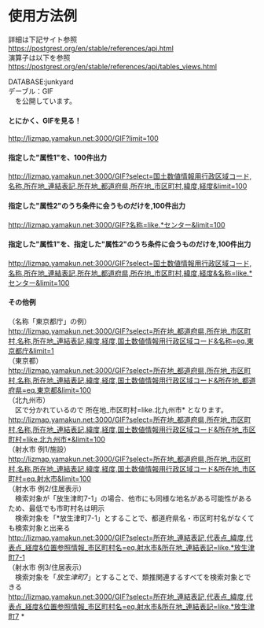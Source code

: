 # 使用方法例  
詳細は下記サイト参照  
https://postgrest.org/en/stable/references/api.html  
演算子は以下を参照  
https://postgrest.org/en/stable/references/api/tables_views.html  

DATABASE:junkyard  
デーブル：GIF  
　を公開しています。  

#### とにかく、GIFを見る！  
http://lizmap.yamakun.net:3000/GIF?limit=100  

#### 指定した"属性1"を、100件出力  
http://lizmap.yamakun.net:3000/GIF?select=国土数値情報用行政区域コード,名称,所在地_連結表記,所在地_都道府県,所在地_市区町村,緯度,経度&limit=100  

#### 指定した"属性2"のうち条件に会うものだけを,100件出力  
http://lizmap.yamakun.net:3000/GIF?名称=like.*センター&limit=100  

#### 指定した"属性1"を、指定した"属性2"のうち条件に会うものだけを,100件出力  
http://lizmap.yamakun.net:3000/GIF?select=国土数値情報用行政区域コード,名称,所在地_連結表記,所在地_都道府県,所在地_市区町村,緯度,経度&名称=like.*センター&limit=100  

#### その他例
（名称「東京都庁」の例）  
http://lizmap.yamakun.net:3000/GIF?select=所在地_都道府県,所在地_市区町村,名称,所在地_連結表記,緯度,経度,国土数値情報用行政区域コード&名称=eq.東京都庁&limit=1  
（東京都）  
http://lizmap.yamakun.net:3000/GIF?select=所在地_都道府県,所在地_市区町村,名称,所在地_連結表記,緯度,経度,国土数値情報用行政区域コード&所在地_都道府県=eq.東京都&limit=100  
（北九州市）  
　区で分かれているので 所在地_市区町村=like.北九州市* となります。  
http://lizmap.yamakun.net:3000/GIF?select=所在地_都道府県,所在地_市区町村,名称,所在地_連結表記,緯度,経度,国土数値情報用行政区域コード&所在地_市区町村=like.北九州市*&limit=100  
（射水市 例1/施設）  
http://lizmap.yamakun.net:3000/GIF?select=所在地_都道府県,所在地_市区町村,名称,所在地_連結表記,緯度,経度,国土数値情報用行政区域コード&所在地_市区町村=eq.射水市&limit=100  
（射水市 例2/住居表示）  
　検索対象が「放生津町7-1」の場合、他市にも同様な地名がある可能性があるため、最低でも市町村名は明示  
　検索対象を「*放生津町7-1」とすることで、都道府県名・市区町村名がなくても検索対象と出来る  
http://lizmap.yamakun.net:3000/GIF?select=所在地_連結表記,代表点_緯度,代表点_経度&位置参照情報_市区町村名=eq.射水市&所在地_連結表記=like.*放生津町7-1  
（射水市 例3/住居表示）  
　検索対象を「*放生津町7*」とすることで、類推関連するすべてを検索対象とできる  
<a href="http://lizmap.yamakun.net:3000/GIF?select=所在地_連結表記,代表点_緯度,代表点_経度&位置参照情報_市区町村名=eq.射水市&所在地_連結表記=like.*放生津町7*">http://lizmap.yamakun.net:3000/GIF?select=所在地_連結表記,代表点_緯度,代表点_経度&位置参照情報_市区町村名=eq.射水市&所在地_連結表記=like.*放生津町7 * </a>

